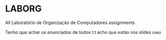 # LABORG
All Laboratório de Organização de Computadores assignments

Tenho que achar os enunciados de todos t.t
acho que estão nos slides uwu